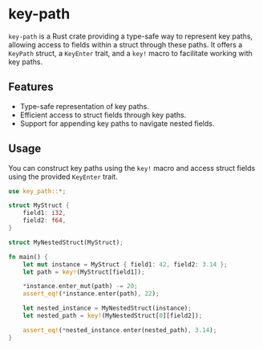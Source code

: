 # key-path

`key-path` is a Rust crate providing a type-safe way to represent key
paths, allowing access to fields within a struct through these paths.
It offers a `KeyPath` struct, a `KeyEnter` trait, and a `key!` macro
to facilitate working with key paths.

## Features

- Type-safe representation of key paths.
- Efficient access to struct fields through key paths.
- Support for appending key paths to navigate nested fields.

## Usage

You can construct key paths using the `key!` macro and access struct fields
using the provided `KeyEnter` trait.

```rust
use key_path::*;

struct MyStruct {
    field1: i32,
    field2: f64,
}

struct MyNestedStruct(MyStruct);

fn main() {
    let mut instance = MyStruct { field1: 42, field2: 3.14 };
    let path = key!(MyStruct[field1]);

    *instance.enter_mut(path) -= 20;
    assert_eq!(*instance.enter(path), 22);

    let nested_instance = MyNestedStruct(instance);
    let nested_path = key!(MyNestedStruct[0][field2]);

    assert_eq!(*nested_instance.enter(nested_path), 3.14);
}
```
